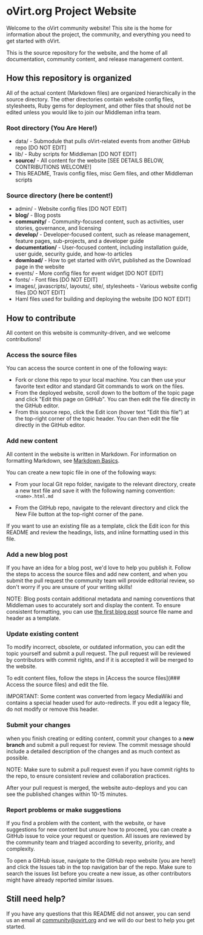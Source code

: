# oVirt.org Project Website

Welcome to the oVirt community website! This site is the home for information about the project, the community, and everything you need to get started with oVirt. 

This is the source repository for the website, and the home of all documentation, community content, and release management content. 

## How this repository is organized

All of the actual content (Markdown files) are organized hierarchically in the source directory. The other directories contain website config files, stylesheets, Ruby gems for deployment, and other files that should not be edited unless you would like to join our Middleman infra team.

### Root directory (You Are Here!)
* data/ - Submodule that pulls oVirt-related events from another GitHub repo [DO NOT EDIT]
* lib/ - Ruby scripts for Middleman [DO NOT EDIT]
* **source/** - All content for the website [SEE DETAILS BELOW, CONTRIBUTIONS WELCOME!]
* This README, Travis config files, misc Gem files, and other Middleman scripts

### Source directory (here be content!)
* admin/ - Website config files [DO NOT EDIT]
* **blog/** - Blog posts
* **community/** - Community-focused content, such as activities, user stories, governance, and licensing
* **develop/** - Developer-focused content, such as release management, feature pages, sub-projects, and a developer guide
* **documentation/** - User-focused content, including installation guide, user guide, security guide, and how-to articles
* **download/** - How to get started with oVirt, published as the Download page in the website
* events/ - More config files for event widget [DO NOT EDIT]
* fonts/ - Font files [DO NOT EDIT]
* images/, javascripts/, layouts/, site/, stylesheets - Various website config files [DO NOT EDIT]
* Haml files used for building and deploying the website [DO NOT EDIT]

## How to contribute

All content on this website is community-driven, and we welcome contributions! 

### Access the source files

You can access the source content in one of the following ways:

- Fork or clone this repo to your local machine. You can then use your favorite text editor and standard Git commands to work on the files.
- From the deployed website, scroll down to the bottom of the topic page and click "Edit this page on GitHub". You can then edit the file directly in the GitHub editor.
- From this source repo, click the Edit icon (hover text "Edit this file") at the top-right corner of the topic header. You can then edit the file directly in the GitHub editor.

### Add new content

All content in the website is written in Markdown. For information on formatting Markdown, see [Markdown Basics](https://help.github.com/articles/markdown-basics/).

You can create a new topic file in one of the following ways:

- From your local Git repo folder, navigate to the relevant directory, create a new text file and save it with the following naming convention: `<name>.html.md`

- From the GitHub repo, navigate to the relevant directory and click the New File button at the top-right corner of the pane.

If you want to use an existing file as a template, click the Edit icon for this README and review the headings, lists, and inline formatting used in this file.

### Add a new blog post

If you have an idea for a blog post, we'd love to help you publish it. Follow the steps to access the source files and add new content, and when you submit the pull request the community team will provide editorial review, so don't worry if you are unsure of your writing skills!

NOTE: Blog posts contain additional metadata and naming conventions that Middleman uses to accurately sort and display the content. To ensure consistent formatting, you can use [the first blog post](https://github.com/oVirt/ovirt-site/blob/master/source/blog/2015-11-30-welcome-to-new-ovirt-site.html.md) source file name and header as a template.

### Update existing content

To modify incorrect, obsolete, or outdated information, you can edit the topic yourself and submit a pull request. The pull request will be reviewed by contributors with commit rights, and if it is accepted it will be merged to the website.

To edit content files, follow the steps in [Access the source files](### Access the source files) and edit the file.

IMPORTANT: Some content was converted from legacy MediaWiki and contains a special header used for auto-redirects. If you edit a legacy file, do not modify or remove this header.

### Submit your changes

when you finish creating or editing content, commit your changes to a **new branch** and submit a pull request for review. The commit message should include a detailed description of the changes and as much context as possible. 

NOTE: Make sure to submit a pull request even if you have commit rights to the repo, to ensure consistent review and collaboration practices. 

After your pull request is merged, the website auto-deploys and you can see the published changes within 10-15 minutes. 

### Report problems or make suggestions

If you find a problem with the content, with the website, or have suggestions for new content but unsure how to proceed, you can create a GitHub issue to voice your request or question. All issues are reviewed by the community team and triaged according to severity, priority, and complexity.

To open a GitHub issue, navigate to the GitHub repo website (you are here!) and click the Issues tab in the top navigation bar of the repo. Make sure to search the issues list before you create a new issue, as other contributors might have already reported similar issues.

## Still need help?

If you have any questions that this README did not answer, you can send us an email at community@ovirt.org and we will do our best to help you get started.
